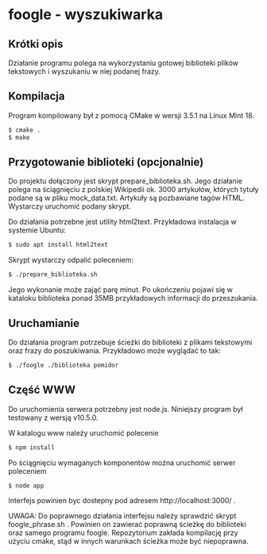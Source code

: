 foogle - wyszukiwarka
=====================

Krótki opis
-----------

Działanie programu polega na wykorzystaniu gotowej biblioteki plików tekstowych i wyszukaniu w niej podanej frazy.

Kompilacja
----------

Program kompilowany był z pomocą CMake w wersji 3.5.1 na Linux Mint 18.

```bash
$ cmake .
$ make
```

Przygotowanie biblioteki (opcjonalnie)
--------------------------------------

Do projektu dołączony jest skrypt prepare_biblioteka.sh. Jego działanie polega na ściągnięciu z polskiej Wikipedii ok. 3000 artykułów, których tytuły podane są w pliku mock_data.txt. Artykuły są pozbawiane tagów HTML. Wystarczy uruchomić podany skrypt.

Do działania potrzebne jest utility html2text. Przykładowa instalacja w systemie Ubuntu:

```bash
$ sudo apt install html2text
```

Skrypt wystarczy odpalić poleceniem:

```bash
$ ./prepare_biblioteka.sh
```

Jego wykonanie może zająć parę minut. Po ukończeniu pojawi się w kataloku biblioteka ponad 35MB przykładowych informacji do przeszukania.

Uruchamianie
------------

Do działania program potrzebuje ścieżki do biblioteki z plikami tekstowymi oraz frazy do poszukiwania. Przykładowo może wyglądać to tak:

```bash
$ ./foogle ./biblioteka pomidor
```

Część WWW
------------

Do uruchomienia serwera potrzebny jest node.js. Niniejszy program był testowany z wersją v10.5.0.

W katalogu www należy uruchomić polecenie

```bash
$ npm install
```

Po ściągnięciu wymaganych komponentów można uruchomić serwer poleceniem
```bash
$ node app
```

Interfejs powinien byc dostepny pod adresem http://localhost:3000/ .

UWAGA: Do poprawnego działania interfejsu należy sprawdzić skrypt foogle_phrase.sh . Powinien on zawierać poprawną ścieżkę do biblioteki oraz samego programu foogle. 
Repozytorium zakłada kompilację przy użyciu cmake, stąd w innych warunkach ścieżka może być niepoprawna.